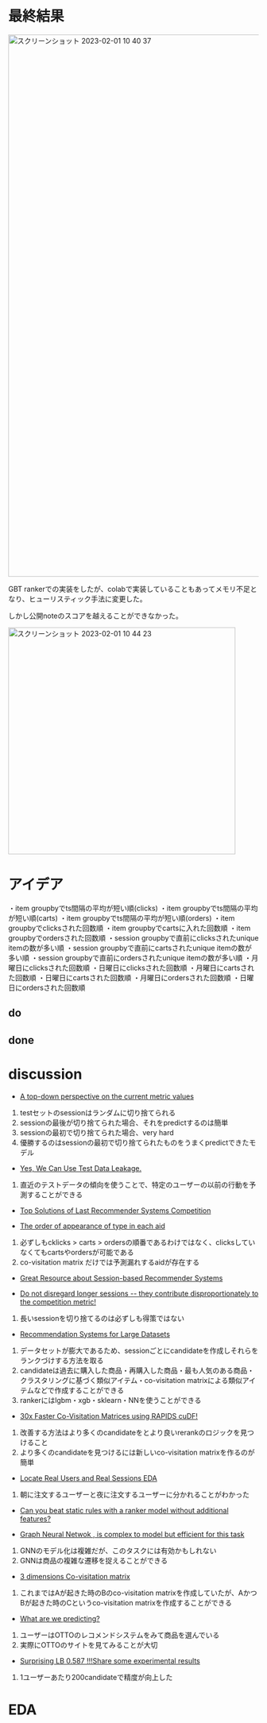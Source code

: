 # 最終結果
<img width="1092" alt="スクリーンショット 2023-02-01 10 40 37" src="https://user-images.githubusercontent.com/63344524/215924069-793f64d2-aa99-49cb-a389-a7d3ac7f6750.png">


GBT rankerでの実装をしたが、colabで実装していることもあってメモリ不足となり、ヒューリスティック手法に変更した。

しかし公開noteのスコアを越えることができなかった。

<img width="457" alt="スクリーンショット 2023-02-01 10 44 23" src="https://user-images.githubusercontent.com/63344524/215924561-c3ef430a-2ebe-4466-a19a-21ae7fa27c09.png">

# アイデア
・item groupbyでts間隔の平均が短い順(clicks)
・item groupbyでts間隔の平均が短い順(carts)
・item groupbyでts間隔の平均が短い順(orders)
・item groupbyでclicksされた回数順
・item groupbyでcartsに入れた回数順
・item groupbyでordersされた回数順
・session groupbyで直前にclicksされたunique itemの数が多い順
・session groupbyで直前にcartsされたunique itemの数が多い順
・session groupbyで直前にordersされたunique itemの数が多い順
・月曜日にclicksされた回数順
・日曜日にclicksされた回数順
・月曜日にcartsされた回数順
・日曜日にcartsされた回数順
・月曜日にordersされた回数順
・日曜日にordersされた回数順
## do

## done

# discussion

* [A top-down perspective on the current metric values](https://www.kaggle.com/competitions/otto-recommender-system/discussion/363874)
1. testセットのsessionはランダムに切り捨てられる
2. sessionの最後が切り捨てられた場合、それをpredictするのは簡単
3. sessionの最初で切り捨てられた場合、very hard
4. 優勝するのはsessionの最初で切り捨てられたものをうまくpredictできたモデル

* [Yes, We Can Use Test Data Leakage.](https://www.kaggle.com/competitions/otto-recommender-system/discussion/363939)
1. 直近のテストデータの傾向を使うことで、特定のユーザーの以前の行動を予測することができる

* [Top Solutions of Last Recommender Systems Competition](https://www.kaggle.com/competitions/otto-recommender-system/discussion/363950)

* [The order of appearance of type in each aid](https://www.kaggle.com/competitions/otto-recommender-system/discussion/364064)
1. 必ずしもcklicks > carts > ordersの順番であるわけではなく、clicksしていなくてもcartsやordersが可能である
2. co-visitation matrix だけでは予測漏れするaidが存在する

* [Great Resource about Session-based Recommender Systems](https://www.kaggle.com/competitions/otto-recommender-system/discussion/364099)

* [Do not disregard longer sessions -- they contribute disproportionately to the competition metric!](https://www.kaggle.com/competitions/otto-recommender-system/discussion/364375)
1. 長いsessionを切り捨てるのは必ずしも得策ではない

* [Recommendation Systems for Large Datasets](https://www.kaggle.com/competitions/otto-recommender-system/discussion/364721)
1. データセットが膨大であるため、sessionごとにcandidateを作成しそれらをランクづけする方法を取る
2. candidateは過去に購入した商品・再購入した商品・最も人気のある商品・クラスタリングに基づく類似アイテム・co-visitation matrixによる類似アイテムなどで作成することができる
3. rankerにはlgbm・xgb・sklearn・NNを使うことができる

* [30x Faster Co-Visitation Matrices using RAPIDS cuDF!](https://www.kaggle.com/competitions/otto-recommender-system/discussion/365369)
1. 改善する方法はより多くのcandidateをとより良いrerankのロジックを見つけること
2. より多くのcandidateを見つけるには新しいco-visitation matrixを作るのが簡単

* [Locate Real Users and Real Sessions EDA](https://www.kaggle.com/competitions/otto-recommender-system/discussion/366138)
1. 朝に注文するユーザーと夜に注文するユーザーに分かれることがわかった

* [Can you beat static rules with a ranker model without additional features?](https://www.kaggle.com/competitions/otto-recommender-system/discussion/366474)

* [Graph Neural Netwok , is complex to model but efficient for this task](https://www.kaggle.com/competitions/otto-recommender-system/discussion/368355)
1. GNNのモデル化は複雑だが、このタスクには有効かもしれない
2. GNNは商品の複雑な遷移を捉えることができる

* [3 dimensions Co-visitation matrix](https://www.kaggle.com/competitions/otto-recommender-system/discussion/368538)
1. これまではAが起きた時のBのco-visitation matrixを作成していたが、AかつBが起きた時のCというco-visitation matrixを作成することができる

* [What are we predicting?](https://www.kaggle.com/competitions/otto-recommender-system/discussion/368541)
1. ユーザーはOTTOのレコメンドシステムをみて商品を選んでいる
2. 実際にOTTOのサイトを見てみることが大切

* [Surprising LB 0.587 !!!Share some experimental results](https://www.kaggle.com/competitions/otto-recommender-system/discussion/370116)
1. 1ユーザーあたり200candidateで精度が向上した

# EDA
